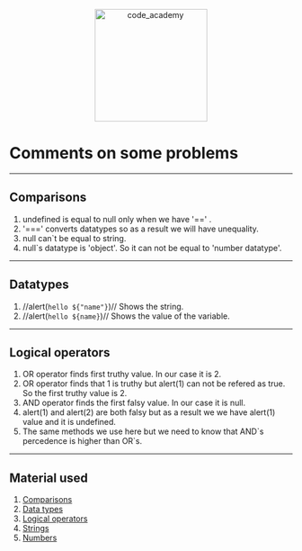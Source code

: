 <p align="center">
<img  width="200" title="code_academy" src="https://getlogovector.com/wp-content/uploads/2020/10/readme-logo-vector.png" >
</p>

# Comments on some problems

---

## Comparisons

1. undefined is equal to null only when we have '==' .
2. '===' converts datatypes so as a result we will have unequality.
3. null can\`t be equal to string.
4. null\`s datatype is 'object'. So it can not be equal to 'number datatype'.

---

## Datatypes

1. //alert(`hello ${"name"}`)// Shows the string.
2. //alert(`hello ${name}`)// Shows the value of the variable.

---

## Logical operators

1. OR operator finds first truthy value. In our case it is 2.
2. OR operator finds that 1 is truthy but alert(1) can not be refered as true. So the first truthy value is 2.
3. AND operator finds the first falsy value. In our case it is null.
4. alert(1) and alert(2) are both falsy but as a result we we have alert(1) value and it is undefined.
5. The same methods we use here but we need to know that AND\`s percedence is higher than OR\`s.

---

## Material used

1. [Comparisons](https://javascript.info/comparison)
2. [Data types](https://javascript.info/types)
3. [Logical operators](https://javascript.info/logical-operators)
4. [Strings](https://javascript.info/string)
5. [Numbers](https://javascript.info/number)
